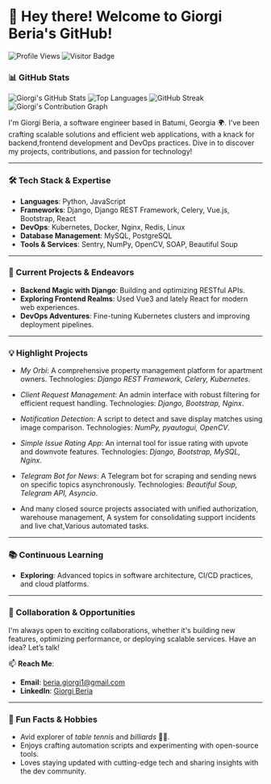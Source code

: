 # 👋 Hey there! Welcome to Giorgi Beria's GitHub!
![Profile Views](https://komarev.com/ghpvc/?username=giorgiberia)
![Visitor Badge](https://visitor-badge.laobi.icu/badge?page_id=giorgiberia.giorgiberia)

### 📊 GitHub Stats
![Giorgi's GitHub Stats](https://github-readme-stats.vercel.app/api?username=giorgiberia&show_icons=true&theme=radical)
![Top Languages](https://github-readme-stats.vercel.app/api/top-langs/?username=giorgiberia&layout=compact&theme=radical)
![GitHub Streak](https://github-readme-streak-stats.herokuapp.com/?user=giorgiberia&theme=radical)
![Giorgi's Contribution Graph](https://activity-graph.herokuapp.com/graph?username=giorgiberia&theme=redical)


I'm Giorgi Beria, a software engineer based in Batumi, Georgia 🌍. I've been crafting scalable solutions and efficient web applications, with a knack for backend,frontend development and DevOps practices. Dive in to discover my projects, contributions, and passion for technology!

---

### 🛠️ Tech Stack & Expertise
- **Languages**: Python, JavaScript
- **Frameworks**: Django, Django REST Framework, Celery, Vue.js, Bootstrap, React
- **DevOps**: Kubernetes, Docker, Nginx, Redis, Linux
- **Database Management**: MySQL, PostgreSQL
- **Tools & Services**: Sentry, NumPy, OpenCV, SOAP, Beautiful Soup

---

### 🚀 Current Projects & Endeavors
- **Backend Magic with Django**: Building and optimizing RESTful APIs.
- **Exploring Frontend Realms**: Used Vue3 and lately React for modern web experiences.
- **DevOps Adventures**: Fine-tuning Kubernetes clusters and improving deployment pipelines.

---

### 💡 Highlight Projects
- *My Orbi*: A comprehensive property management platform for apartment owners. Technologies: *Django REST Framework, Celery, Kubernetes*.
- *Client Request Management*: An admin interface with robust filtering for efficient request handling. Technologies: *Django, Bootstrap, Nginx*.
- *Notification Detection*: A script to detect and save display matches using image comparison. Technologies: *NumPy, pyautogui, OpenCV*.
- *Simple Issue Rating App*: An internal tool for issue rating with upvote and downvote features. Technologies: *Django, Bootstrap, MySQL, Nginx*.
- *Telegram Bot for News*: A Telegram bot for scraping and sending news on specific topics asynchronously. Technologies: *Beautiful Soup, Telegram API, Asyncio*.

- And many closed source projects associated with unified authorization, warehouse management, A system for consolidating support incidents and live chat,Various automated tasks.
---

### 📚 Continuous Learning
- **Exploring**: Advanced topics in software architecture, CI/CD practices, and cloud platforms.

---

### 🤝 Collaboration & Opportunities
I'm always open to exciting collaborations, whether it's building new features, optimizing performance, or deploying scalable services. Have an idea? Let’s talk!

📫 **Reach Me**:
- **Email**: [beria.giorgi1@gmail.com](mailto:beria.giorgi1@gmail.com)
- **LinkedIn**: [Giorgi Beria](https://linkedin.com/in/giorgiberia)

---

### 🌱 Fun Facts & Hobbies
- Avid explorer of *table tennis* and *billiards* 🏓🎱.
- Enjoys crafting automation scripts and experimenting with open-source tools.
- Loves staying updated with cutting-edge tech and sharing insights with the dev community.

